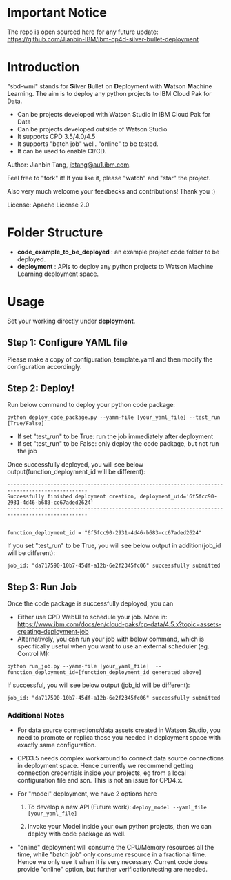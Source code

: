 # Important Notice
The repo is open sourced here for any future update:
https://github.com/Jianbin-IBM/ibm-cp4d-silver-bullet-deployment


# Introduction
"sbd-wml" stands for **S**ilver **B**ullet on **D**eployment with **W**atson **M**achine **L**earning.
The aim is to deploy any python projects to IBM Cloud Pak for Data.

- Can be projects developed with Watson Studio in IBM Cloud Pak for Data
- Can be projects developed outside of Watson Studio
- It supports CPD 3.5/4.0/4.5
- It supports "batch job" well. "online" to be tested.
- It can be used to enable CI/CD.

Author: Jianbin Tang, jbtang@au1.ibm.com.

Feel free to "fork" it! 
If you like it, please "watch" and "star" the project. 

Also very much welcome your feedbacks and contributions! Thank you :)

License: Apache License 2.0


# Folder Structure
- **code_example_to_be_deployed** : an example project code folder to be deployed.
- **deployment** : APIs to deploy any python projects to Watson Machine Learning deployment space.


# Usage

Set your working directly under **deployment**.

## Step 1: Configure YAML file
Please make a copy of configuration_template.yaml and then modify the configuration accordingly.

## Step 2: Deploy!
Run below command to deploy your python code package:

```
python deploy_code_package.py --yamm-file [your_yaml_file] --test_run [True/False]
```

- If set "test_run" to be True: run the job immediately after deployment
- If set "test_run" to be False: only deploy the code package, but not run the job

Once successfully deployed, you will see below output(function_deployment_id will be different):

```
------------------------------------------------------------------------------------------------
Successfully finished deployment creation, deployment_uid='6f5fcc90-2931-4d46-b683-cc67aded2624'
------------------------------------------------------------------------------------------------


function_deployment_id = "6f5fcc90-2931-4d46-b683-cc67aded2624"
```

If you set "test_run" to be True, you will see below output in addition(job_id will be different):

```job_id: "da717590-10b7-45df-a12b-6e2f2345fc06" successfully submitted```

## Step 3: Run Job

Once the code package is successfully deployed, you can
- Either use CPD WebUI to schedule your job. More in: https://www.ibm.com/docs/en/cloud-paks/cp-data/4.5.x?topic=assets-creating-deployment-job
- Alternatively, you can run your job with below command, 
which is specifically useful when you want to use an external scheduler (eg. Control M): 

```python run_job.py --yamm-file [your_yaml_file]  --function_deployment_id=[function_deployment_id generated above]```

If successful, you will see below output (job_id will be different):

```job_id: "da717590-10b7-45df-a12b-6e2f2345fc06" successfully submitted```

### Additional Notes

- For data source connections/data assets created in Watson Studio, 
  you need to promote or replica those you needed in deployment space with exactly same configuration. 
  
- CPD3.5 needs complex workaround to connect data source connections in deployment space. 
Hence currently we recommend getting connection credentials inside your projects, eg from a local configuration file and son.
This is not an issue for CPD4.x.
  
- For "model" deployment, we have 2 options here
  
    1) To develop a new API (Future work): 
       ```deploy_model --yaml_file [your_yaml_file]```
        
    2) Invoke your Model inside your own python projects, 
       then we can deploy with code package as well.
       
- "online" deployment will consume the CPU/Memory resources all the time, 
  while "batch job" only consume resource in a fractional time. 
Hence we only use it when it is very necessary. 
  Current code does provide "online" option, 
  but further verification/testing are needed.
